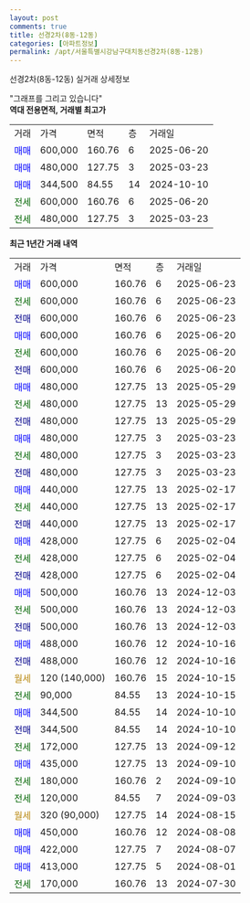 ```yaml
---
layout: post
comments: true
title: 선경2차(8동-12동)
categories: [아파트정보]
permalink: /apt/서울특별시강남구대치동선경2차(8동-12동)
---
```


선경2차(8동-12동) 실거래 상세정보

<script type="text/javascript">
  google.charts.load('current', {'packages':['line', 'corechart']});
  google.charts.setOnLoadCallback(drawChart);

  function drawChart() {
    var data = new google.visualization.DataTable();
    data.addColumn('date', '거래일');
    data.addColumn('number', "매매");
    data.addColumn('number', "전세");
    data.addColumn('number', "전매");

    data.addRows([[new Date(Date.parse("2025-06-23")), 600000, null, null], [new Date(Date.parse("2025-06-23")), null, 600000, null], [new Date(Date.parse("2025-06-23")), null, null, 600000], [new Date(Date.parse("2025-06-20")), 600000, null, null], [new Date(Date.parse("2025-06-20")), null, 600000, null], [new Date(Date.parse("2025-06-20")), null, null, 600000], [new Date(Date.parse("2025-05-29")), 480000, null, null], [new Date(Date.parse("2025-05-29")), null, 480000, null], [new Date(Date.parse("2025-05-29")), null, null, 480000], [new Date(Date.parse("2025-03-23")), 480000, null, null], [new Date(Date.parse("2025-03-23")), null, 480000, null], [new Date(Date.parse("2025-03-23")), null, null, 480000], [new Date(Date.parse("2025-02-17")), 440000, null, null], [new Date(Date.parse("2025-02-17")), null, 440000, null], [new Date(Date.parse("2025-02-17")), null, null, 440000], [new Date(Date.parse("2025-02-04")), 428000, null, null], [new Date(Date.parse("2025-02-04")), null, 428000, null], [new Date(Date.parse("2025-02-04")), null, null, 428000], [new Date(Date.parse("2024-12-03")), 500000, null, null], [new Date(Date.parse("2024-12-03")), null, 500000, null], [new Date(Date.parse("2024-12-03")), null, null, 500000], [new Date(Date.parse("2024-10-16")), 488000, null, null], [new Date(Date.parse("2024-10-16")), null, null, 488000], [new Date(Date.parse("2024-10-15")), null, null, null], [new Date(Date.parse("2024-10-15")), null, 90000, null], [new Date(Date.parse("2024-10-10")), 344500, null, null], [new Date(Date.parse("2024-10-10")), null, null, 344500], [new Date(Date.parse("2024-09-12")), null, 172000, null], [new Date(Date.parse("2024-09-10")), 435000, null, null], [new Date(Date.parse("2024-09-10")), null, 180000, null], [new Date(Date.parse("2024-09-03")), null, 120000, null], [new Date(Date.parse("2024-08-15")), null, null, null], [new Date(Date.parse("2024-08-08")), 450000, null, null], [new Date(Date.parse("2024-08-07")), 422000, null, null], [new Date(Date.parse("2024-08-01")), 413000, null, null], [new Date(Date.parse("2024-07-30")), null, 170000, null]]);

    var options = {
      hAxis: {
        format: 'yyyy/MM/dd'
      },    
      lineWidth: 0,
      pointsVisible: true,    
      title: '최근 1년간 유형별 실거래가 분포',
      legend: { position: 'bottom' }
    };

    var formatter = new google.visualization.NumberFormat({pattern:'###,###'} );
    formatter.format(data, 1);
    formatter.format(data, 2);
    
    setTimeout(function() {
        var chart = new google.visualization.LineChart(document.getElementById('columnchart_material'));
        chart.draw(data, (options));
        document.getElementById('loading').style.display = 'none';
    }, 200);
  }
</script>


<div id="loading" style="z-index:20; display: block; margin-left: 0px">"그래프를 그리고 있습니다"</div>
<div id="columnchart_material" style="width: 95%; margin-left: 0px; display: block"></div>
<!-- contents start -->
<b>역대 전용면적, 거래별 최고가</b>
<table class="sortable">
    <tr>
      <td>거래</td>
      <td>가격</td>
      <td>면적</td>
      <td>층</td>
      <td>거래일</td>
    </tr>
        <tr>
          <td><a style="color: blue">매매</a></td>
          <td>600,000</td>
          <td>160.76</td>
          <td>6</td>
          <td>2025-06-20</td>
        </tr>            <tr>
          <td><a style="color: blue">매매</a></td>
          <td>480,000</td>
          <td>127.75</td>
          <td>3</td>
          <td>2025-03-23</td>
        </tr>            <tr>
          <td><a style="color: blue">매매</a></td>
          <td>344,500</td>
          <td>84.55</td>
          <td>14</td>
          <td>2024-10-10</td>
        </tr>        
        <tr>
              <td><a style="color: darkgreen">전세</a></td>
              <td>600,000</td>
              <td>160.76</td>
              <td>6</td>
              <td>2025-06-20</td>
            </tr>            <tr>
              <td><a style="color: darkgreen">전세</a></td>
              <td>480,000</td>
              <td>127.75</td>
              <td>3</td>
              <td>2025-03-23</td>
            </tr>        
    
</table>

<b>최근 1년간 거래 내역</b>

<table class="sortable">
    <tr>
      <td>거래</td>
      <td>가격</td>
      <td>면적</td>
      <td>층</td>
      <td>거래일</td>
    </tr>
    <tr>
      <td><a style="color: blue">매매</a></td>
      <td>600,000</td>
      <td>160.76</td>
      <td>6</td>
      <td>2025-06-23</td>
    </tr>          <tr>
      <td><a style="color: darkgreen">전세</a></td>
      <td>600,000</td>
      <td>160.76</td>
      <td>6</td>
      <td>2025-06-23</td>
    </tr>          <tr>
      <td><a style="color: darkblue">전매</a></td>
      <td>600,000</td>
      <td>160.76</td>
      <td>6</td>
      <td>2025-06-23</td>
    </tr>          <tr>
      <td><a style="color: blue">매매</a></td>
      <td>600,000</td>
      <td>160.76</td>
      <td>6</td>
      <td>2025-06-20</td>
    </tr>          <tr>
      <td><a style="color: darkgreen">전세</a></td>
      <td>600,000</td>
      <td>160.76</td>
      <td>6</td>
      <td>2025-06-20</td>
    </tr>          <tr>
      <td><a style="color: darkblue">전매</a></td>
      <td>600,000</td>
      <td>160.76</td>
      <td>6</td>
      <td>2025-06-20</td>
    </tr>          <tr>
      <td><a style="color: blue">매매</a></td>
      <td>480,000</td>
      <td>127.75</td>
      <td>13</td>
      <td>2025-05-29</td>
    </tr>          <tr>
      <td><a style="color: darkgreen">전세</a></td>
      <td>480,000</td>
      <td>127.75</td>
      <td>13</td>
      <td>2025-05-29</td>
    </tr>          <tr>
      <td><a style="color: darkblue">전매</a></td>
      <td>480,000</td>
      <td>127.75</td>
      <td>13</td>
      <td>2025-05-29</td>
    </tr>          <tr>
      <td><a style="color: blue">매매</a></td>
      <td>480,000</td>
      <td>127.75</td>
      <td>3</td>
      <td>2025-03-23</td>
    </tr>          <tr>
      <td><a style="color: darkgreen">전세</a></td>
      <td>480,000</td>
      <td>127.75</td>
      <td>3</td>
      <td>2025-03-23</td>
    </tr>          <tr>
      <td><a style="color: darkblue">전매</a></td>
      <td>480,000</td>
      <td>127.75</td>
      <td>3</td>
      <td>2025-03-23</td>
    </tr>          <tr>
      <td><a style="color: blue">매매</a></td>
      <td>440,000</td>
      <td>127.75</td>
      <td>13</td>
      <td>2025-02-17</td>
    </tr>          <tr>
      <td><a style="color: darkgreen">전세</a></td>
      <td>440,000</td>
      <td>127.75</td>
      <td>13</td>
      <td>2025-02-17</td>
    </tr>          <tr>
      <td><a style="color: darkblue">전매</a></td>
      <td>440,000</td>
      <td>127.75</td>
      <td>13</td>
      <td>2025-02-17</td>
    </tr>          <tr>
      <td><a style="color: blue">매매</a></td>
      <td>428,000</td>
      <td>127.75</td>
      <td>6</td>
      <td>2025-02-04</td>
    </tr>          <tr>
      <td><a style="color: darkgreen">전세</a></td>
      <td>428,000</td>
      <td>127.75</td>
      <td>6</td>
      <td>2025-02-04</td>
    </tr>          <tr>
      <td><a style="color: darkblue">전매</a></td>
      <td>428,000</td>
      <td>127.75</td>
      <td>6</td>
      <td>2025-02-04</td>
    </tr>          <tr>
      <td><a style="color: blue">매매</a></td>
      <td>500,000</td>
      <td>160.76</td>
      <td>13</td>
      <td>2024-12-03</td>
    </tr>          <tr>
      <td><a style="color: darkgreen">전세</a></td>
      <td>500,000</td>
      <td>160.76</td>
      <td>13</td>
      <td>2024-12-03</td>
    </tr>          <tr>
      <td><a style="color: darkblue">전매</a></td>
      <td>500,000</td>
      <td>160.76</td>
      <td>13</td>
      <td>2024-12-03</td>
    </tr>          <tr>
      <td><a style="color: blue">매매</a></td>
      <td>488,000</td>
      <td>160.76</td>
      <td>12</td>
      <td>2024-10-16</td>
    </tr>          <tr>
      <td><a style="color: darkblue">전매</a></td>
      <td>488,000</td>
      <td>160.76</td>
      <td>12</td>
      <td>2024-10-16</td>
    </tr>          <tr>
      <td><a style="color: darkgoldenrod">월세</a></td>
      <td>120 (140,000)</td>
      <td>160.76</td>
      <td>15</td>
      <td>2024-10-15</td>
    </tr>          <tr>
      <td><a style="color: darkgreen">전세</a></td>
      <td>90,000</td>
      <td>84.55</td>
      <td>13</td>
      <td>2024-10-15</td>
    </tr>          <tr>
      <td><a style="color: blue">매매</a></td>
      <td>344,500</td>
      <td>84.55</td>
      <td>14</td>
      <td>2024-10-10</td>
    </tr>          <tr>
      <td><a style="color: darkblue">전매</a></td>
      <td>344,500</td>
      <td>84.55</td>
      <td>14</td>
      <td>2024-10-10</td>
    </tr>          <tr>
      <td><a style="color: darkgreen">전세</a></td>
      <td>172,000</td>
      <td>127.75</td>
      <td>13</td>
      <td>2024-09-12</td>
    </tr>          <tr>
      <td><a style="color: blue">매매</a></td>
      <td>435,000</td>
      <td>127.75</td>
      <td>13</td>
      <td>2024-09-10</td>
    </tr>          <tr>
      <td><a style="color: darkgreen">전세</a></td>
      <td>180,000</td>
      <td>160.76</td>
      <td>2</td>
      <td>2024-09-10</td>
    </tr>          <tr>
      <td><a style="color: darkgreen">전세</a></td>
      <td>120,000</td>
      <td>84.55</td>
      <td>7</td>
      <td>2024-09-03</td>
    </tr>          <tr>
      <td><a style="color: darkgoldenrod">월세</a></td>
      <td>320 (90,000)</td>
      <td>127.75</td>
      <td>14</td>
      <td>2024-08-15</td>
    </tr>          <tr>
      <td><a style="color: blue">매매</a></td>
      <td>450,000</td>
      <td>160.76</td>
      <td>12</td>
      <td>2024-08-08</td>
    </tr>          <tr>
      <td><a style="color: blue">매매</a></td>
      <td>422,000</td>
      <td>127.75</td>
      <td>7</td>
      <td>2024-08-07</td>
    </tr>          <tr>
      <td><a style="color: blue">매매</a></td>
      <td>413,000</td>
      <td>127.75</td>
      <td>5</td>
      <td>2024-08-01</td>
    </tr>          <tr>
      <td><a style="color: darkgreen">전세</a></td>
      <td>170,000</td>
      <td>160.76</td>
      <td>13</td>
      <td>2024-07-30</td>
    </tr>      </table>
<!-- contents end -->    

